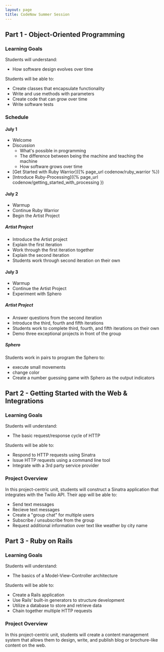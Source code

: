 ```yaml
---
layout: page
title: CodeNow Summer Session
---
```


## Part 1 - Object-Oriented Programming

### Learning Goals

Students will understand:

* How software design evolves over time

Students will be able to:

* Create classes that encapsulate functionality
* Write and use methods with parameters
* Create code that can grow over time
* Write software tests

### Schedule

#### July 1

* Welcome
* Discussion
  * What's possible in programming
  * The difference between being the machine and teaching the machine
  * How software grows over time
* [Get Started with Ruby Warrior]({% page_url codenow/ruby_warrior %})
* [Introduce Ruby-Processing]({% page_url codenow/getting_started_with_processing })

#### July 2

* Warmup
* Continue Ruby Warrior
* Begin the Artist Project

##### Artist Project

* Introduce the Artist project
* Explain the first iteration
* Work through the first iteration together
* Explain the second iteration
* Students work through second iteration on their own

#### July 3

* Warmup
* Continue the Artist Project
* Experiment with Sphero

##### Artist Project

* Answer questions from the second iteration
* Introduce the third, fourth and fifth iterations
* Students work to complete third, fourth, and fifth iterations on their own
* Demo three exceptional projects in front of the group

##### Sphero

Students work in pairs to program the Sphero to:

* execute small movements
* change color
* Create a number guessing game with Sphero as the output indicators

## Part 2 - Getting Started with the Web & Integrations

### Learning Goals

Students will understand:

* The basic request/response cycle of HTTP

Students will be able to:

* Respond to HTTP requests using Sinatra
* Issue HTTP requests using a command line tool
* Integrate with a 3rd party service provider

### Project Overview

In this project-centric unit, students will construct a Sinatra application that integrates with the Twilio API. Their app will be able to:

* Send text messages
* Recieve text messages
* Create a "group chat" for multiple users
* Subscribe / unsubscribe from the group
* Request additional information over text like weather by city name

## Part 3 - Ruby on Rails

### Learning Goals

Students will understand:

* The basics of a Model-View-Controller architecture

Students will be able to:

* Create a Rails application
* Use Rails' built-in generators to structure development
* Utilize a database to store and retrieve data
* Chain together multiple HTTP requests

### Project Overview

In this project-centric unit, students will create a content management system that allows them to design, write, and publish blog or brochure-like content on the web.
